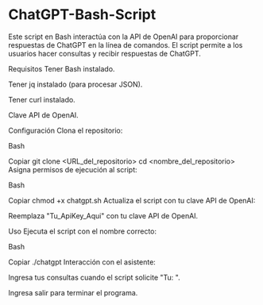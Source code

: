 # ChatGPT-Bash-Script

Este script en Bash interactúa con la API de OpenAI para proporcionar respuestas de ChatGPT en la línea de comandos. El script permite a los usuarios hacer consultas y recibir respuestas de ChatGPT.

Requisitos
Tener Bash instalado.

Tener jq instalado (para procesar JSON).

Tener curl instalado.

Clave API de OpenAI.

Configuración
Clona el repositorio:

Bash

Copiar
git clone <URL_del_repositorio>
cd <nombre_del_repositorio>
Asigna permisos de ejecución al script:

Bash

Copiar
chmod +x chatgpt.sh
Actualiza el script con tu clave API de OpenAI:

Reemplaza "Tu_ApiKey_Aqui" con tu clave API de OpenAI.

Uso
Ejecuta el script con el nombre correcto:

Bash

Copiar
./chatgpt
Interacción con el asistente:

Ingresa tus consultas cuando el script solicite "Tu: ".

Ingresa salir para terminar el programa.

